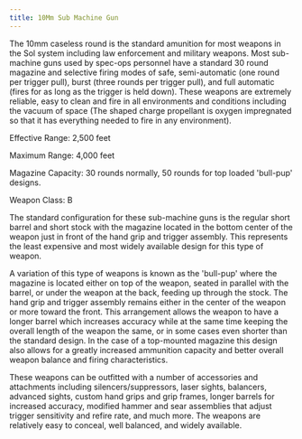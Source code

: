 ```yaml
---
title: 10Mm Sub Machine Gun
---
```


The 10mm caseless round is the standard amunition for most weapons in the Sol
system including law enforcement and military weapons. Most sub-machine guns
used by spec-ops personnel have a standard 30 round magazine and selective
firing modes of safe, semi-automatic (one round per trigger pull), burst (three
rounds per trigger pull), and full automatic (fires for as long as the trigger
is held down). These weapons are extremely reliable, easy to clean and fire in
all environments and conditions including the vacuum of space (The shaped charge
propellant is oxygen impregnated so that it has everything needed to fire in any
environment).

Effective Range: 2,500 feet

Maximum Range: 4,000 feet

Magazine Capacity: 30 rounds normally, 50 rounds for top loaded 'bull-pup'
designs.

Weapon Class: B

The standard configuration for these sub-machine guns is the regular short
barrel and short stock with the magazine located in the bottom center of the
weapon just in front of the hand grip and trigger assembly. This represents the
least expensive and most widely available design for this type of weapon.

A variation of this type of weapons is known as the 'bull-pup' where the
magazine is located either on top of the weapon, seated in parallel with the
barrel, or under the weapon at the back, feeding up through the stock. The hand
grip and trigger assembly remains either in the center of the weapon or more
toward the front. This arrangement allows the weapon to have a longer barrel
which increases accuracy while at the same time keeping the overall length of
the weapon the same, or in some cases even shorter than the standard design. In
the case of a top-mounted magazine this design also allows for a greatly
increased ammunition capacity and better overall weapon balance and firing
characteristics.

These weapons can be outfitted with a number of accessories and attachments
including silencers/suppressors, laser sights, balancers, advanced sights,
custom hand grips and grip frames, longer barrels for increased accuracy,
modified hammer and sear assemblies that adjust trigger sensitivity and refire
rate, and much more. The weapons are relatively easy to conceal, well balanced,
and widely available.
